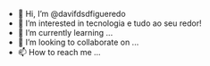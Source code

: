 - 👋 Hi, I’m @davifdsdfigueredo
- 👀 I’m interested in tecnologia e tudo ao seu redor!
 - 🌱 I’m currently learning ...
- 💞️ I’m looking to collaborate on ...
- 📫 How to reach me ...

<!---
davifdsdfigueredo/davifdsdfigueredo is a ✨ special ✨ repository because its `README.md` (this file) appears on your GitHub profile.
You can click the Preview link to take a look at your changes.
--->
